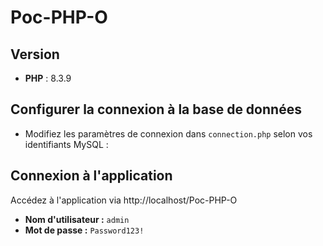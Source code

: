 # Poc-PHP-O

## Version
- **PHP** : 8.3.9

## Configurer la connexion à la base de données

- Modifiez les paramètres de connexion dans `connection.php` selon vos identifiants MySQL :

## Connexion à l'application

Accédez à l'application via http://localhost/Poc-PHP-O

- **Nom d'utilisateur :** `admin`
- **Mot de passe :** `Password123!`
